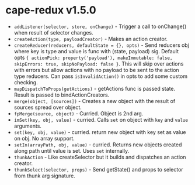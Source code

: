 # cape-redux v1.5.0

- `addListener(selector, store, onChange)` - Trigger a call to onChange() when result of selector changes.
- `createAction(type, payloadCreator)` - Makes an action creator.
- `createReducer(reducers, defaultState = {}, opts)` - Send reducers obj where key is type and value is func with (state, payload) sig. Default opts `{ actionPick: property('payload'), makeImmutable: false, skipErrors: true, skipNoPayload: false }`. This will skip over actions with errors but allow actions with no payload to be sent to the action type reducers. Can pass `isInvalidAction()` in opts to add some custom checking.
- `mapDispatchToProps(getActions)` - getActions func is passed state. Result is passed to bindActionCreators.
- `merge(object, [sources])` - Creates a new object with the result of sources spread over object.
- `fpMerge(source, object)` - Curried. Object is 2nd arg.
- `imSet(key, obj, value)` - curried. Calls `set` on object with `key` and `value` arguments.
- `set(key, obj, value)` - curried. return new object with key set as value on obj. No array support.
- `setIn(arrayPath, obj, value)` - curried. Returns new objects created along path until value is set. Uses `set` internally.
- `thunkAction` - Like createSelector but it builds and dispatches an action creator.
- `thunkSelect(selector, props)` - Send getState() and props to selector from thunk arg signature.

